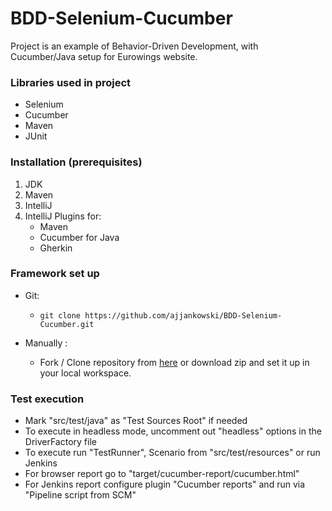 # BDD-Selenium-Cucumber

Project is an example of Behavior-Driven Development, with Cucumber/Java setup for Eurowings website.

### Libraries used in project
* Selenium
* Cucumber
* Maven
* JUnit

### Installation (prerequisites)

1. JDK
2. Maven
3. IntelliJ
4. IntelliJ Plugins for:
   - Maven
   - Cucumber for Java
   - Gherkin

### Framework set up

* Git:

    *     git clone https://github.com/ajjankowski/BDD-Selenium-Cucumber.git

* Manually :

    * Fork / Clone repository from [here](https://github.com/ajjankowski/BDD-Selenium-Cucumber/archive/refs/heads/main.zip) or download zip and set
      it up in your local workspace.

### Test execution

* Mark "src/test/java" as "Test Sources Root" if needed
* To execute in headless mode, uncomment out "headless" options in the DriverFactory file
* To execute run "TestRunner", Scenario from "src/test/resources" or run Jenkins
* For browser report go to "target/cucumber-report/cucumber.html"
* For Jenkins report configure plugin "Cucumber reports" and run via "Pipeline script from SCM"
